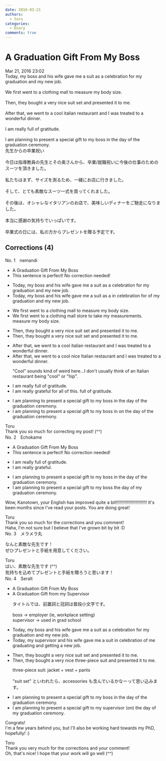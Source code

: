 ```yaml
---
date: 2016-03-21
authors:
  - toru
categories:
  - Diary
comments: true
---
```


# A Graduation Gift From My Boss
<div class="date">Mar 21, 2016 23:02</div>
<div id="post"><div id="body_show_ori">
Today, my boss and his wife gave me a suit as a celebration for my graduation and my new job.<br/><br/>We first went to a clothing mall to measure my body size.<br/><br/>Then, they bought a very nice suit set and presented it to me.<br/><br/>After that, we went to a cool italian restaurant and I was treated to a wonderful dinner.<br/><br/>I am really full of gratitude.<br/><br/>I am planning to present a special gift to my boss in the day of the graduation ceremony.
</div></div>

<!-- more -->

<div id="post_ja"><div id="body_show_mo">
先生からの卒業祝い<br/><br/>今日は指導教員の先生とその奥さんから、卒業/就職祝いに今後の仕事のためのスーツを頂きました。<br/><br/>私たちはまず、サイズを測るため、一緒にお店に行きました。<br/><br/>そして、とても素敵なスーツ一式を買ってくれました。<br/><br/>その後は、オシャレなイタリアンのお店で、美味しいディナーをご馳走になりました。<br/><br/>本当に感謝の気持ちでいっぱいです。<br/><br/>卒業式の日には、私の方からプレゼントを贈る予定です。
</div></div>

## Corrections (4)
<div id="block"><div class="first_name"> No. 1　<span class="just_name">nemandi</span></div><div id="block2">
<ul class="correction_field">
<li class="incorrect">A Graduation Gift From My Boss</li>
<li class="corrected perfect">This sentence is perfect! No correction needed!</li>
</ul>
<ul class="correction_field">
<li class="incorrect">Today, my boss and his wife gave me a suit as a celebration for my graduation and my new job.</li>
<li class="corrected correct">
Today, my boss and his wife gave me a suit <span class="sline">as a</span> <span class="f_red">in </span>celebration <span class="sline">for</span> <span class="f_red">of </span>my graduation and my new job.
</li>
</ul>
<ul class="correction_field">
<li class="incorrect">We first went to a clothing mall to measure my body size.</li>
<li class="corrected correct">
We first went to a clothing <span class="sline">mall</span> <span class="f_red">store </span>to <span class="f_red">take my measurements.</span> <span class="sline">measure my body size.</span>
</li>
</ul>
<ul class="correction_field">
<li class="incorrect">Then, they bought a very nice suit set and presented it to me.</li>
<li class="corrected correct">
Then<span class="sline">,</span> they bought a very nice suit set and presented it to me.
</li>
</ul>
<ul class="correction_field">
<li class="incorrect">After that, we went to a cool italian restaurant and I was treated to a wonderful dinner.</li>
<li class="corrected correct">
After that, we went to a <span class="sline">cool</span> <span class="f_red">nice I</span>talian restaurant and I was treated to a wonderful dinner.
<p class="correction_comment">"Cool" sounds kind of weird here...I don't usually think of an Italian restaurant being "cool" or "hip".</p>
</li>
</ul>
<ul class="correction_field">
<li class="incorrect">I am really full of gratitude.</li>
<li class="corrected correct">
I am really <span class="f_red">grateful for all of this.</span> <span class="sline">full of gratitude.</span>
</li>
</ul>
<ul class="correction_field">
<li class="incorrect">I am planning to present a special gift to my boss in the day of the graduation ceremony.</li>
<li class="corrected correct">
I am planning to present a special gift to my boss <span class="sline">in</span> <span class="f_red">on</span> the day of the graduation ceremony.
</li>
</ul>
</div><div class="name"><span class="just_name">Toru</span><br>
Thank you so much for correcting my post! (^^)
</div>
</div>
<div id="block"><div class="first_name"> No. 2　<span class="just_name">Echokame</span></div><div id="block2">
<ul class="correction_field">
<li class="incorrect">A Graduation Gift From My Boss</li>
<li class="corrected perfect">This sentence is perfect! No correction needed!</li>
</ul>
<ul class="correction_field">
<li class="incorrect">I am really full of gratitude.</li>
<li class="corrected correct">
I am really grateful.
</li>
</ul>
<ul class="correction_field">
<li class="incorrect">I am planning to present a special gift to my boss in the day of the graduation ceremony.</li>
<li class="corrected correct">
I am planning to present a special gift to my boss the day of <span class="f_red">my</span> graduation ceremony.
</li>
</ul>
<p class="comment_small">
 Wow, Kanotown, your English has improved quite a bit!!!!!!!!!!!!!!!!!!!!!!!!! It's been months since I've read your posts. You are doing great!
</p>

</div><div class="name"><span class="just_name">Toru</span><br>
Thank you so much for the corrections and you comment!<br/>Haha, I'm not sure but I believe that I've grown bit by bit :D
</div>
</div>
<div id="block"><div class="first_name"> No. 3　<span class="just_name">メラメラ丸</span></div><div id="block2">
<p class="comment_small">
 なんと素敵な先生です！
 <br/>
 ぜひプレゼントと手紙を用意してください。
</p>

</div><div class="name"><span class="just_name">Toru</span><br>
はい、素敵な先生です (^^)<br/>気持ちを込めてプレゼントと手紙を贈ろうと思います！
</div>
</div>
<div id="block"><div class="first_name"> No. 4　<span class="just_name">Seralt</span></div><div id="block2">
<ul class="correction_field">
<li class="incorrect">A Graduation Gift From My Boss</li>
<li class="corrected correct">
A Graduation Gift <span class="f_red">f</span>rom <span class="f_red">m</span>y <span class="f_red">Supervisor</span>
<p class="correction_comment">タイトルでは、前置詞と冠詞は普段小文字です。<br/><br/>boss -&gt; employer (ie, workplace setting)<br/>supervisor -&gt; used in grad school</p>
</li>
</ul>
<ul class="correction_field">
<li class="incorrect">Today, my boss and his wife gave me a suit as a celebration for my graduation and my new job.</li>
<li class="corrected correct">
Today, my <span class="f_red">supervisor</span> and his wife gave me a suit <span class="f_red">in </span>celebration <span class="f_red">of </span><span class="f_blue">me graduating and getting a new job.</span>
</li>
</ul>
<ul class="correction_field">
<li class="incorrect">Then, they bought a very nice suit set and presented it to me.</li>
<li class="corrected correct">
Then, they bought a very nice <span class="f_blue">three-piece suit</span> and presented it to me.
<p class="correction_comment">three-piece suit: jacket + vest + pants<br/><br/>"suit set" といわれたら、accessories も含んでいるかなーって思い込みます。</p>
</li>
</ul>
<ul class="correction_field">
<li class="incorrect">I am planning to present a special gift to my boss in the day of the graduation ceremony.</li>
<li class="corrected correct">
I am planning to present a special gift to my <span class="f_red">supervisor</span> <span class="f_blue">(</span><span class="f_red">on)</span> the day of <span class="f_red">my </span>graduation ceremony.
</li>
</ul>
<p class="comment_small">
 Congrats!
 <br/>
 I'm a few years behind you, but I'll also be working hard towards my PhD, hopefully! :)
</p>

</div><div class="name"><span class="just_name">Toru</span><br>
Thank you very much for the corrections and your comment!<br/>Oh, that's nice! I hope that your work will go well (^^)
</div>
</div>
